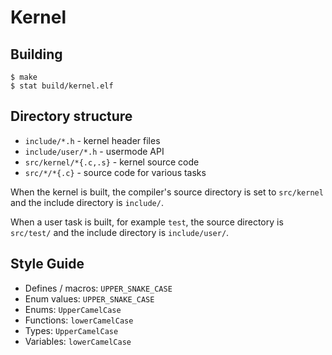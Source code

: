 # Kernel

## Building

    $ make
    $ stat build/kernel.elf

## Directory structure

- `include/*.h`         - kernel header files
- `include/user/*.h`    - usermode API
- `src/kernel/*{.c,.s}` - kernel source code
- `src/*/*{.c}`         - source code for various tasks

When the kernel is built, the compiler's source directory is set to
`src/kernel` and the include directory is `include/`.

When a user task is built, for example `test`, the source directory is
`src/test/` and the include directory is `include/user/`.

## Style Guide

- Defines / macros: `UPPER_SNAKE_CASE`
- Enum values: `UPPER_SNAKE_CASE`
- Enums: `UpperCamelCase`
- Functions: `lowerCamelCase`
- Types: `UpperCamelCase`
- Variables: `lowerCamelCase`
